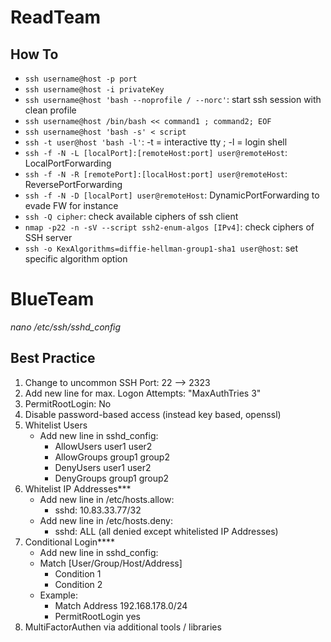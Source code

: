 # ReadTeam

## How To

- `ssh username@host -p port`
- `ssh username@host -i privateKey`
- `ssh username@host 'bash --noprofile / --norc'`: start ssh session with clean profile
- `ssh username@host /bin/bash << command1 ; command2; EOF`
- `ssh username@host 'bash -s' < script`
- `ssh -t user@host 'bash -l'`: -t = interactive tty ; -l = login shell
- `ssh -f -N -L [localPort]:[remoteHost:port] user@remoteHost`: LocalPortForwarding
- `ssh -f -N -R [remotePort]:[localHost:port] user@remoteHost`: ReversePortForwarding
- `ssh -f -N -D [localPort] user@remoteHost`: DynamicPortForwarding to evade FW for instance
- `ssh -Q cipher`: check available ciphers of ssh client
- `nmap -p22 -n -sV --script ssh2-enum-algos [IPv4]`: check ciphers of SSH server
- `ssh -o KexAlgorithms=diffie-hellman-group1-sha1 user@host`: set specific algorithm option

# BlueTeam

*nano /etc/ssh/sshd_config*

## Best Practice

1. Change to uncommon SSH Port: 22 --> 2323
2. Add new line for max. Logon Attempts: "MaxAuthTries 3"
3. PermitRootLogin: No
4. Disable password-based access (instead key based, openssl)
5. Whitelist Users
   - Add new line in sshd_config:
     - AllowUsers user1 user2
     - AllowGroups group1 group2
     - DenyUsers user1 user2
     - DenyGroups group1 group2
6. Whitelist IP Addresses***
   - Add new line in /etc/hosts.allow:
     - sshd: 10.83.33.77/32
   - Add new line in /etc/hosts.deny:
     - sshd: ALL (all denied except whitelisted IP Addresses)
7. Conditional Login****
   - Add new line in sshd_config:
   - Match [User/Group/Host/Address]
      - Condition 1
      - Condition 2
   - Example:
      - Match Address 192.168.178.0/24
      - PermitRootLogin yes
8. MultiFactorAuthen via additional tools / libraries


